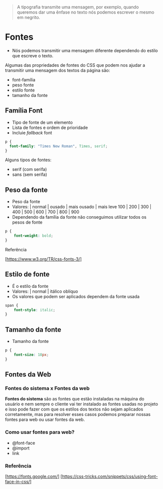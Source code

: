 > A tipografia transmite uma mensagem, por exemplo, quando queremos dar uma ênfase no texto nós podemos escrever o mesmo em negrito.

# Fontes

* Nós podemos transmitir uma mensagem diferente dependendo do estilo que escreve o texto.

Algumas das propriedades de fontes do CSS que podem nos ajudar a transmitir uma mensagem dos textos da página são:

* font-família
* peso fonte
* estilo fonte
* tamanho da fonte

## Família Font

* Tipo de fonte de um elemento
* Lista de fontes e ordem de prioridade
* Incluie *fallback* font

```css
p {
  font-family: "Times New Roman", Times, serif;
}
```

Alguns tipos de fontes:

* serif (com serifa)
* sans (sem serifa)

## Peso da fonte

* Peso da fonte
* Valores: | normal | ousado | mais ousado | mais leve 100 | 200 | 300 | 400 | 500 | 600 | 700 | 800 | 900
* Dependendo da família da fonte não conseguimos utilizar todos os pesos de fonte

```css
p {
	font-weight: bold;
}
```

Referência

[https://www.w3.org/TR/css-fonts-3/]


## Estilo de fonte
* É o estilo da fonte
* Valores: | normal | itálico oblíquo
* Os valores que podem ser aplicados dependem da fonte usada

```css
span {
	font-style: italic;
}
```

## Tamanho da fonte

* Tamanho da fonte

```css
p {
	font-size: 18px;
}
```

## Fontes da Web

### Fontes do sistema x Fontes da web

**Fontes do sistema** são as fontes que estão instaladas na máquina do usuário e nem sempre o cliente vai ter instalado as fontes usadas no projeto e isso pode fazer com que os estilos dos textos não sejam aplicados corretamente, mas para resolver esses casos podemos preparar nossas fontes para web ou usar fontes da web.

### Como usar fontes para web?
* @font-face
* @import
* link

### Referência

[https://fonts.google.com/]
[https://css-tricks.com/snippets/css/using-font-face-in-css/]